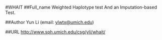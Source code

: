 #WHAIT
##Full_name
Weighted Haplotype test And an Imputation-based Test.

##Author
Yun Li (email: ylwtx@umich.edu)

##URL
http://www.sph.umich.edu/csg/yli/whait/

